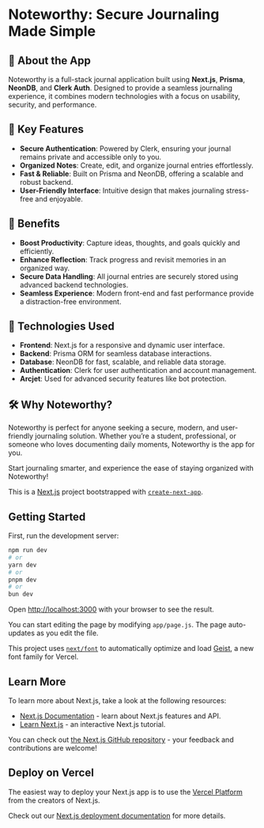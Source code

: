 # Noteworthy: Secure Journaling Made Simple


## 📖 About the App  
Noteworthy is a full-stack journal application built using **Next.js**, **Prisma**, **NeonDB**, and **Clerk Auth**. Designed to provide a seamless journaling experience, it combines modern technologies with a focus on usability, security, and performance.

## 🌟 Key Features  
- **Secure Authentication**: Powered by Clerk, ensuring your journal remains private and accessible only to you.  
- **Organized Notes**: Create, edit, and organize journal entries effortlessly.  
- **Fast & Reliable**: Built on Prisma and NeonDB, offering a scalable and robust backend.  
- **User-Friendly Interface**: Intuitive design that makes journaling stress-free and enjoyable.  

## 🎯 Benefits  
- **Boost Productivity**: Capture ideas, thoughts, and goals quickly and efficiently.  
- **Enhance Reflection**: Track progress and revisit memories in an organized way.  
- **Secure Data Handling**: All journal entries are securely stored using advanced backend technologies.  
- **Seamless Experience**: Modern front-end and fast performance provide a distraction-free environment.  

## 🚀 Technologies Used  
- **Frontend**: Next.js for a responsive and dynamic user interface.  
- **Backend**: Prisma ORM for seamless database interactions.  
- **Database**: NeonDB for fast, scalable, and reliable data storage.  
- **Authentication**: Clerk for user authentication and account management.
- **Arcjet**: Used for advanced security features like bot protection.

## 🛠️ Why Noteworthy?  
Noteworthy is perfect for anyone seeking a secure, modern, and user-friendly journaling solution. Whether you’re a student, professional, or someone who loves documenting daily moments, Noteworthy is the app for you.  

Start journaling smarter, and experience the ease of staying organized with Noteworthy!










This is a [Next.js](https://nextjs.org) project bootstrapped with [`create-next-app`](https://github.com/vercel/next.js/tree/canary/packages/create-next-app).

## Getting Started

First, run the development server:

```bash
npm run dev
# or
yarn dev
# or
pnpm dev
# or
bun dev
```

Open [http://localhost:3000](http://localhost:3000) with your browser to see the result.

You can start editing the page by modifying `app/page.js`. The page auto-updates as you edit the file.

This project uses [`next/font`](https://nextjs.org/docs/app/building-your-application/optimizing/fonts) to automatically optimize and load [Geist](https://vercel.com/font), a new font family for Vercel.

## Learn More

To learn more about Next.js, take a look at the following resources:

- [Next.js Documentation](https://nextjs.org/docs) - learn about Next.js features and API.
- [Learn Next.js](https://nextjs.org/learn) - an interactive Next.js tutorial.

You can check out [the Next.js GitHub repository](https://github.com/vercel/next.js) - your feedback and contributions are welcome!

## Deploy on Vercel

The easiest way to deploy your Next.js app is to use the [Vercel Platform](https://vercel.com/new?utm_medium=default-template&filter=next.js&utm_source=create-next-app&utm_campaign=create-next-app-readme) from the creators of Next.js.

Check out our [Next.js deployment documentation](https://nextjs.org/docs/app/building-your-application/deploying) for more details.
